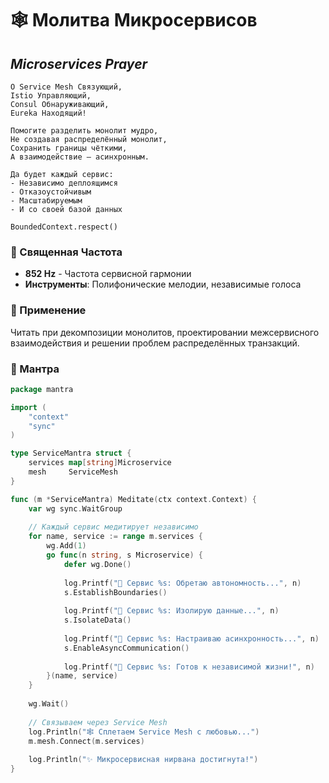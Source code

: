 # 🕸️ Молитва Микросервисов
## _Microservices Prayer_

```sacred
О Service Mesh Связующий,
Istio Управляющий,
Consul Обнаруживающий,
Eureka Находящий!

Помогите разделить монолит мудро,
Не создавая распределённый монолит,
Сохранить границы чёткими,
А взаимодействие — асинхронным.

Да будет каждый сервис:
- Независимо деплоящимся
- Отказоустойчивым  
- Масштабируемым
- И со своей базой данных

BoundedContext.respect()
```

### 🎵 Священная Частота
- **852 Hz** - Частота сервисной гармонии
- **Инструменты**: Полифонические мелодии, независимые голоса

### 🙏 Применение
Читать при декомпозиции монолитов, проектировании межсервисного взаимодействия и решении проблем распределённых транзакций.

### 📿 Мантра
```go
package mantra

import (
    "context"
    "sync"
)

type ServiceMantra struct {
    services map[string]Microservice
    mesh     ServiceMesh
}

func (m *ServiceMantra) Meditate(ctx context.Context) {
    var wg sync.WaitGroup
    
    // Каждый сервис медитирует независимо
    for name, service := range m.services {
        wg.Add(1)
        go func(n string, s Microservice) {
            defer wg.Done()
            
            log.Printf("🎯 Сервис %s: Обретаю автономность...", n)
            s.EstablishBoundaries()
            
            log.Printf("💾 Сервис %s: Изолирую данные...", n)
            s.IsolateData()
            
            log.Printf("🔄 Сервис %s: Настраиваю асинхронность...", n) 
            s.EnableAsyncCommunication()
            
            log.Printf("💪 Сервис %s: Готов к независимой жизни!", n)
        }(name, service)
    }
    
    wg.Wait()
    
    // Связываем через Service Mesh
    log.Println("🕸️ Сплетаем Service Mesh с любовью...")
    m.mesh.Connect(m.services)
    
    log.Println("✨ Микросервисная нирвана достигнута!")
}
```
